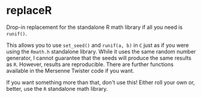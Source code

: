 # replaceR
Drop-in replacement for the standalone R math library if all you need is `runif()`.

This allows you to use `set_seed()` and `runif(a, b)` in `C` just as if you were using the `Rmath.h` standalone library.
While it uses the same random number generator, I cannot guarantee that the seeds will produce the same results as `R`.
However, results are reproducible. There are further functions available in the Mersenne Twister code if you want.

If you want something more than that, don't use this! Either roll your own or, better, use the `R` standalone math library.
